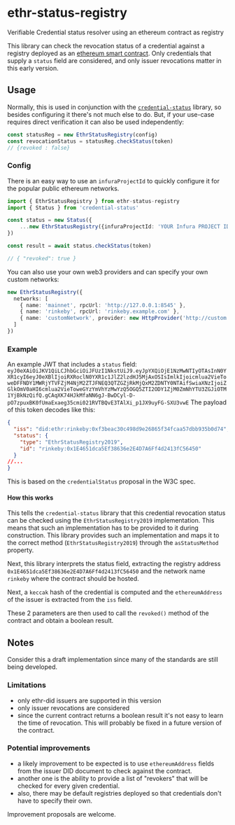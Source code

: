 # ethr-status-registry
Verifiable Credential status resolver using an ethereum contract as registry

This library can check the revocation status of a credential against a registry deployed as an 
[ethereum smart contract](https://github.com/uport-project/revocation-registry).
Only credentials that supply a `status` field are considered, and only issuer revocations matter in this early version.

## Usage
Normally, this is used in conjunction with the [`credential-status`](https://github.com/uport-project/credential-status)
library, so besides configuring it there's not much else to do.
But, if your use-case requires direct verification it can also be used independently:

```typescript
const statusReg = new EthrStatusRegistry(config)
const revocationStatus = statusReg.checkStatus(token)
// {revoked : false}
```

### Config
There is an easy way to use an `infuraProjectId` to quickly configure it for the popular public ethereum networks.

```typescript
import { EthrStatusRegistry } from ethr-status-registry
import { Status } from 'credential-status'

const status = new Status({
    ...new EthrStatusRegistry({infuraProjectId: 'YOUR Infura PROJECT ID HERE'}).asStatusMethod,
})

const result = await status.checkStatus(token)

// { "revoked": true }
```

You can also use your own web3 providers and can specify your own custom networks:
```typescript
new EthrStatusRegistry({
  networks: [
    { name: 'mainnet', rpcUrl: 'http://127.0.0.1:8545' },
    { name: 'rinkeby', rpcUrl: 'rinkeby.example.com' },
    { name: 'customNetwork', provider: new HttpProvider('http://custom.network:8545') }
  ]
})
```

### Example
An example JWT that includes a `status` field:
`eyJ0eXAiOiJKV1QiLCJhbGciOiJFUzI1NkstUiJ9.eyJpYXQiOjE1NzMwNTIyOTAsInN0YXR1cyI6eyJ0eXBlIjoiRXRoclN0YXR1c1JlZ2lzdHJ5MjAxOSIsImlkIjoicmlua2VieToweDFFNDY1MWRjYTVFZjM4NjM2ZTJFNEQ3QTZGZjRkMjQxM2ZDNTY0NTAifSwiaXNzIjoiZGlkOmV0aHI6cmlua2VieToweGYzYmVhYzMwYzQ5OGQ5ZTI2ODY1ZjM0ZmNhYTU3ZGJiOTM1YjBkNzQifQ.gCAqXK74HJkMfaNN6gJ-BwDCyl-D-pO7zpuxBK0fUmaExaeg35cmi021RVTBQvE3TAlXi_p1JX9uyFG-SXU3vwE`
The payload of this token decodes like this:
```json
{
  "iss": "did:ethr:rinkeby:0xf3beac30c498d9e26865f34fcaa57dbb935b0d74",
  "status": {
    "type": "EthrStatusRegistry2019",
    "id": "rinkeby:0x1E4651dca5Ef38636e2E4D7A6Ff4d2413fC56450"
  }
//...
}
```
This is based on the `credentialStatus` proposal in the W3C spec.

#### How this works
This tells the `credential-status` library that this credential revocation status can be checked using the
`EthrStatusRegistry2019` implementation.
This means that such an implementation has to be provided to it during construction.
This library provides such an implementation and maps it to the correct method (`EthrStatusRegistry2019`) through the
`asStatusMethod` property.

Next, this library interprets the status field, extracting the registry address 
`0x1E4651dca5Ef38636e2E4D7A6Ff4d2413fC56450` and the network name `rinkeby` where the contract should be hosted.

Next, a `keccak` hash of the credential is computed and the `ethereumAddress` of the issuer is extracted from the `iss`
field.

These 2 parameters are then used to call the `revoked()` method of the contract and obtain a boolean result.

## Notes
Consider this a draft implementation since many of the standards are still being developed.

### Limitations
* only ethr-did issuers are supported in this version
* only issuer revocations are considered
* since the current contract returns a boolean result it's not easy to learn the time of revocation.
  This will probably be fixed in a future version of the contract.

### Potential improvements
* a likely improvement to be expected is to use `ethereumAddress` fields from the issuer DID document to check against
the contract.
* another one is the ability to provide a list of "revokers" that will be checked for every given credential.
* also, there may be default registries deployed so that credentials don't have to specify their own. 

Improvement proposals are welcome.
